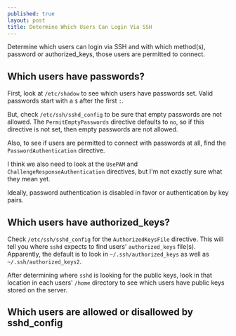 ```yaml
---
published: true
layout: post
title: Determine Which Users Can Login Via SSH
---
```


Determine which users can login via SSH and with which method(s), password or authorized_keys, those users are permitted to connect.

## Which users have passwords?

First, look at `/etc/shadow` to see which users have passwords set. Valid passwords start with a `$` after the first `:`.

But, check `/etc/ssh/sshd_config` to be sure that empty passwords are not allowed. The `PermitEmptyPasswords` directive defaults to `no`, so if this directive is not set, then empty passwords are not allowed.

Also, to see if users are permitted to connect with passwords at all, find the `PasswordAuthentication` directive.

I think we also need to look at the `UsePAM` and `ChallengeResponseAuthentication` directives, but I'm not exactly sure what they mean yet.

Ideally, password authentication is disabled in favor or authentication by key pairs.


## Which users have authorized_keys?

Check `/etc/ssh/sshd_config` for the `AuthorizedKeysFile` directive. This will tell you where `sshd` expects to find users' `authorized_keys` file(s). Apparently, the default is to look in `~/.ssh/authorized_keys` as well as `~/.ssh/authorized_keys2`.

After determining where `sshd` is looking for the public keys, look in that location in each users' `/home` directory to see which users have public keys stored on the server.


## Which users are allowed or disallowed by sshd_config

